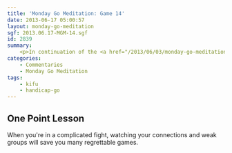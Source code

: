 ```yaml
---
title: 'Monday Go Meditation: Game 14'
date: 2013-06-17 05:00:57
layout: monday-go-meditation
sgf: 2013.06.17-MGM-14.sgf
id: 2839
summary:
	<p>In continuation of the <a href="/2013/06/03/monday-go-meditation-game-13/">last MGM</a>, today's game is another 2 stone handicap game where I play White and endure a difficult battle. On the upside though, I am happy to report that handicap games are starting to become less fearsome as time goes on. And to clarify, it's not so much that I'm sure that I can win; but I see the handicap stones as more of a complicated obstacle course instead of a huge tower of death where I am sure to lose.</p>
categories:
	- Commentaries
	- Monday Go Meditation
tags:
	- kifu
	- handicap-go
---
```


## One Point Lesson

When you're in a complicated fight, watching your connections and weak groups will save you many regrettable games.
